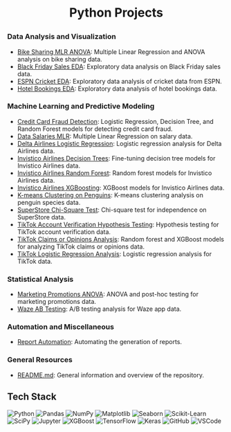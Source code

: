 # <p align="center">Python Projects</p>

<h3>Data Analysis and Visualization</h3>

- <a href="https://github.com/your_username/Python_Projects/tree/main/Bike_Sharing_MLR_ANOVA">Bike Sharing MLR ANOVA</a>: Multiple Linear Regression and ANOVA analysis on bike sharing data.
- <a href="https://github.com/your_username/Python_Projects/tree/main/Black_Friday_Sales_EDA">Black Friday Sales EDA</a>: Exploratory data analysis on Black Friday sales data.
- <a href="https://github.com/your_username/Python_Projects/tree/main/ESPN_Cricket_EDA">ESPN Cricket EDA</a>: Exploratory data analysis of cricket data from ESPN.
- <a href="https://github.com/your_username/Python_Projects/tree/main/Hotel_Bookings_EDA">Hotel Bookings EDA</a>: Exploratory data analysis of hotel bookings data.

<h3>Machine Learning and Predictive Modeling</h3>

- <a href="https://github.com/your_username/Python_Projects/tree/main/Credit_Card_Fraud_LogReg_DTree_RandForest">Credit Card Fraud Detection</a>: Logistic Regression, Decision Tree, and Random Forest models for detecting credit card fraud.
- <a href="https://github.com/your_username/Python_Projects/tree/main/Data_Salaries_MLR">Data Salaries MLR</a>: Multiple Linear Regression on salary data.
- <a href="https://github.com/your_username/Python_Projects/tree/main/Delta_Airlines_Logistic_Regression">Delta Airlines Logistic Regression</a>: Logistic regression analysis for Delta Airlines data.
- <a href="https://github.com/your_username/Python_Projects/tree/main/InvisticoAirlines_Fine_Tuning_decision_trees">Invistico Airlines Decision Trees</a>: Fine-tuning decision tree models for Invistico Airlines data.
- <a href="https://github.com/your_username/Python_Projects/tree/main/InvisticoAirlines_RandForest">Invistico Airlines Random Forest</a>: Random forest models for Invistico Airlines data.
- <a href="https://github.com/your_username/Python_Projects/tree/main/Invistico_Airlines_XGBoosting">Invistico Airlines XGBoosting</a>: XGBoost models for Invistico Airlines data.
- <a href="https://github.com/your_username/Python_Projects/tree/main/K_means_clustering_Penguins">K-means Clustering on Penguins</a>: K-means clustering analysis on penguin species data.
- <a href="https://github.com/your_username/Python_Projects/tree/main/SuperStore_Chi_Square_Test_For_Independence">SuperStore Chi-Square Test</a>: Chi-square test for independence on SuperStore data.
- <a href="https://github.com/your_username/Python_Projects/tree/main/TikTok_Acc_Verification_Hypothesis_Testing">TikTok Account Verification Hypothesis Testing</a>: Hypothesis testing for TikTok account verification data.
- <a href="https://github.com/your_username/Python_Projects/tree/main/TikTok_ClaimsOrOpinions_RandForest_XGBoost">TikTok Claims or Opinions Analysis</a>: Random forest and XGBoost models for analyzing TikTok claims or opinions data.
- <a href="https://github.com/your_username/Python_Projects/tree/main/Tik_Tok_Logistic_Regression_Analysis">TikTok Logistic Regression Analysis</a>: Logistic regression analysis for TikTok data.

<h3>Statistical Analysis</h3>

- <a href="https://github.com/your_username/Python_Projects/tree/main/MarktingPromotions_ANOVA_Post_hoc_test">Marketing Promotions ANOVA</a>: ANOVA and post-hoc testing for marketing promotions data.
- <a href="https://github.com/your_username/Python_Projects/tree/main/Waze_AB_Testing">Waze AB Testing</a>: A/B testing analysis for Waze app data.

<h3>Automation and Miscellaneous</h3>

- <a href="https://github.com/your_username/Python_Projects/tree/main/Report_Automation">Report Automation</a>: Automating the generation of reports.

<h3>General Resources</h3>

- <a href="https://github.com/your_username/Python_Projects/tree/main/README.md">README.md</a>: General information and overview of the repository.

## Tech Stack

![Python](https://img.shields.io/badge/python-3670A0?style=for-the-badge&logo=python&logoColor=ffdd54)
![Pandas](https://img.shields.io/badge/pandas-150458?style=for-the-badge&logo=pandas&logoColor=white)
![NumPy](https://img.shields.io/badge/numpy-013243?style=for-the-badge&logo=numpy&logoColor=white)
![Matplotlib](https://img.shields.io/badge/matplotlib-ffffff?style=for-the-badge&logo=matplotlib&logoColor=black)
![Seaborn](https://img.shields.io/badge/seaborn-3776AB?style=for-the-badge&logo=seaborn&logoColor=white)
![Scikit-Learn](https://img.shields.io/badge/scikit--learn-F7931E?style=for-the-badge&logo=scikit-learn&logoColor=white)
![SciPy](https://img.shields.io/badge/SciPy-8CAAE6?style=for-the-badge&logo=scipy&logoColor=white)
![Jupyter](https://img.shields.io/badge/jupyter-F37626?style=for-the-badge&logo=jupyter&logoColor=white)
![XGBoost](https://img.shields.io/badge/xgboost-FF6600?style=for-the-badge&logo=xgboost&logoColor=white)
![TensorFlow](https://img.shields.io/badge/tensorflow-FF6F00?style=for-the-badge&logo=tensorflow&logoColor=white)
![Keras](https://img.shields.io/badge/Keras-D00000?style=for-the-badge&logo=keras&logoColor=white)
![GitHub](https://img.shields.io/badge/github-181717?style=for-the-badge&logo=github&logoColor=white)
![VSCode](https://img.shields.io/badge/VSCode-007ACC?style=for-the-badge&logo=visual-studio-code&logoColor=white)
